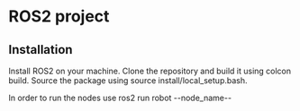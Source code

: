 # ROS2 project

## Installation

Install ROS2 on your machine. Clone the repository and build it using colcon build. Source the package using source install/local_setup.bash.

In order to run the nodes use ros2 run robot --node_name--